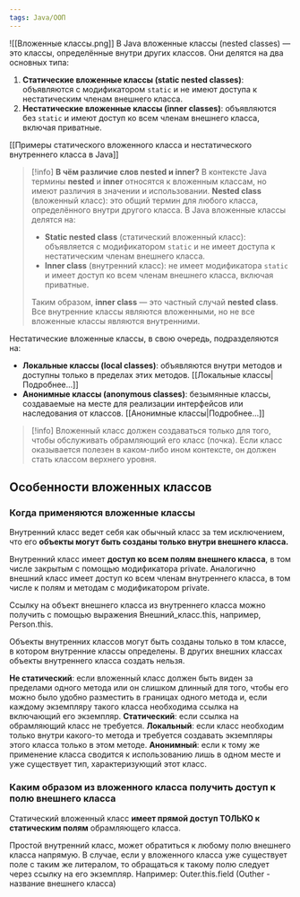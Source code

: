 ```yaml
---
tags: Java/ООП
---
```

![[Вложенные классы.png]]
В Java вложенные классы (nested classes) — это классы, определённые внутри других классов. Они делятся на два основных типа:
1. **Статические вложенные классы (static nested classes)**: объявляются с модификатором `static` и не имеют доступа к нестатическим членам внешнего класса.
2. **Нестатические вложенные классы (inner classes)**: объявляются без `static` и имеют доступ ко всем членам внешнего класса, включая приватные.

[[Примеры статического вложенного класса и нестатического внутреннего класса в Java]]

>[!info]
>**В чём различие слов nested и inner?**
>В контексте Java термины **nested** и **inner** относятся к вложенным классам, но имеют различия в значении и использовании.
>**Nested class** (вложенный класс): это общий термин для любого класса, определённого внутри другого класса. В Java вложенные классы делятся на:
>	- **Static nested class** (статический вложенный класс): объявляется с модификатором `static` и не имеет доступа к нестатическим членам внешнего класса.
>	- **Inner class** (внутренний класс): не имеет модификатора `static` и имеет доступ ко всем членам внешнего класса, включая приватные.
>
>Таким образом, **inner class** — это частный случай **nested class**. Все внутренние классы являются вложенными, но не все вложенные классы являются внутренними.

Нестатические вложенные классы, в свою очередь, подразделяются на:
- **Локальные классы (local classes)**: объявляются внутри методов и доступны только в пределах этих методов. [[Локальные классы|Подробнее...]]
- **Анонимные классы (anonymous classes)**: безымянные классы, создаваемые на месте для реализации интерфейсов или наследования от классов. [[Анонимные классы|Подробнее...]]

>[!info]
>Вложенный класс должен создаваться только для того, чтобы обслуживать обрамляющий его класс (почка). Если класс оказывается полезен в каком-либо ином контексте, он должен стать классом верхнего уровня.

## Особенности вложенных классов

### Когда применяются вложенные классы
Внутренний класс ведет себя как обычный класс за тем исключением, что его **объекты могут быть созданы только внутри внешнего класса.**

Внутренний класс имеет **доступ ко всем полям внешнего класса**, в том числе закрытым с помощью модификатора private. Аналогично внешний класс имеет доступ ко всем членам внутреннего класса, в том числе к полям и методам с модификатором private.

Ссылку на объект внешнего класса из внутреннего класса можно получить с помощью выражения Внешний_класс.this, например, Person.this.

Объекты внутренних классов могут быть созданы только в том классе, в котором внутренние классы определены. В других внешних классах объекты внутреннего класса создать нельзя.

**Не статический**: если вложенный класс должен быть виден за пределами одного метода или он слишком длинный для того, чтобы его можно было удобно разместить в границах одного метода и, если каждому экземпляру такого класса необходима ссылка на включающий его экземпляр.
**Статический**: если ссылка на обрамляющий класс не требуется.
**Локальный**: если класс необходим только внутри какого-то метода и требуется создавать экземпляры этого класса только в этом методе.
**Анонимный**: если к тому же применение класса сводится к использованию лишь в одном месте и уже существует тип, характеризующий этот класс.

### Каким образом из вложенного класса получить доступ к полю внешнего класса
Статический вложенный класс **имеет прямой доступ ТОЛЬКО к статическим полям** обрамляющего класса.

Простой внутренний класс, может обратиться к любому полю внешнего класса напрямую. В случае, если у вложенного класса уже существует поле с таким же литералом, то обращаться к такому полю следует через ссылку на его экземпляр.
Например: Outer.this.field (Outher - название внешнего класса)
